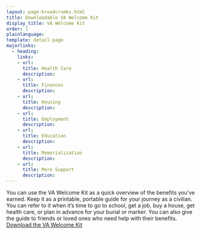 ```yaml
---
layout: page-breadcrumbs.html
title: Downloadable VA Welcome Kit
display_title: VA Welcome Kit
order: 1
plainlanguage: 
template: detail-page
majorlinks:
  - heading: 
    links:
    - url: 
      title: Health Care
      description: 
    - url: 
      title: Finances
      description: 
    - url: 
      title: Housing
      description:       
    - url: 
      title: Employment
      description:       
    - url: 
      title: Education
      description:       
    - url: 
      title: Memorialization
      description: 
    - url: 
      title: More Support
      description: 
---
```

<div itemscope itemtype ="http://schema.org/HowTo">
<div class="va-introtext" itemprop="description">

You can use the VA Welcome Kit as a quick overview of the benefits you’ve earned. Keep it as a printable, portable guide for your journey as a civilian. You can refer to it when it’s time to go to school, get a job, buy a house, get health care, or plan in advance for your burial or marker. You can also give the guide to friends or loved ones who need help with their benefits. <br>
[Download the VA Welcome Kit](vets-website/content/pages/WelcomeVA_Guide_print_version_final.pdf)

</div>
